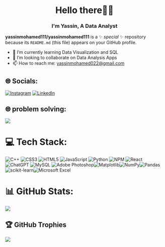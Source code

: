 <h1 align="center">Hello there🙋‍♂️</h1>
<h3 align="center">I'm Yassin, A Data Analyst </h3>

**yassinmohamed111/yassinmohamed111** is a ✨ _special_ ✨ repository because its `README.md` (this file) appears on your GitHub profile.

- 🌱 I’m currently learning Data Visualization and SQL
- 👯 I’m looking to collaborate on Data Analysis Apps
- 📫 How to reach me: yassinmohamed022@gmail.com
## 🌐 Socials:
[![Instagram](https://img.shields.io/badge/Instagram-%23E4405F.svg?logo=instagram&logoColor=white)](https://www.instagram.com/_yassinmohamed/) 
[![LinkedIn](https://img.shields.io/badge/LinkedIn-%230077B5.svg?logo=linkedin&logoColor=white)](https://www.linkedin.com/in/yassin-mohamed-033a81243/) 


## 🌐 problem solving:
![](https://www.codewars.com/users/yassinmohamed111/badges/large)<br/>


# 💻 Tech Stack:
 ![C++](https://img.shields.io/badge/c++-%2300599C.svg?style=for-the-badge&logo=c%2B%2B&logoColor=white) ![CSS3](https://img.shields.io/badge/css3-%231572B6.svg?style=for-the-badge&logo=css3&logoColor=white) ![HTML5](https://img.shields.io/badge/html5-%23E34F26.svg?style=for-the-badge&logo=html5&logoColor=white) ![JavaScript](https://img.shields.io/badge/javascript-%23323330.svg?style=for-the-badge&logo=javascript&logoColor=%23F7DF1E) ![Python](https://img.shields.io/badge/python-3670A0?style=for-the-badge&logo=python&logoColor=ffdd54)   ![NPM](https://img.shields.io/badge/NPM-%23000000.svg?style=for-the-badge&logo=npm&logoColor=white) ![React](https://img.shields.io/badge/react-%2320232a.svg?style=for-the-badge&logo=react&logoColor=%2361DAFB) 
 ![ChatGPT](https://img.shields.io/badge/chatGPT-74aa9c?style=for-the-badge&logo=openai&logoColor=white) ![MySQL](https://img.shields.io/badge/mysql-%2300f.svg?style=for-the-badge&logo=mysql&logoColor=white)
 	![Adobe Photoshop](https://img.shields.io/badge/adobe%20photoshop-%2331A8FF.svg?style=for-the-badge&logo=adobe%20photoshop&logoColor=white)![Matplotlib](https://img.shields.io/badge/Matplotlib-%23ffffff.svg?style=for-the-badge&logo=Matplotlib&logoColor=black)![NumPy](https://img.shields.io/badge/numpy-%23013243.svg?style=for-the-badge&logo=numpy&logoColor=white)![Pandas](https://img.shields.io/badge/pandas-%23150458.svg?style=for-the-badge&logo=pandas&logoColor=white)![scikit-learn](https://img.shields.io/badge/scikit--learn-%23F7931E.svg?style=for-the-badge&logo=scikit-learn&logoColor=white)![Microsoft Excel](https://img.shields.io/badge/Microsoft_Excel-217346?style=for-the-badge&logo=microsoft-excel&logoColor=white) 




# 📊 GitHub Stats:
![](https://github-readme-streak-stats.herokuapp.com/?user=yassinmohamed111&theme=dark&hide_border=false)<br/>


## 🏆 GitHub Trophies
![](https://github-profile-trophy.vercel.app/?username=yassinmohamed111&&theme=radical&no-frame=false&no-bg=true&margin-w=4)
